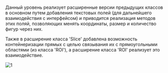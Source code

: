 Данный уровень реализует расширенные версии предыдущих классов в основном путем добавления текстовых полей (для дальнейшего взаимодействия с интерфейсом) и приводится реализация методов этих поляй, позволяющих менять координаты, размер и количество фигур через них.

Также в расширение класса 'Slice' добавлена возможность контейнеризации прямых с целью связывания их с прямоугольными областями (из класса 'ROI'), а расширение класса 'ROI' реализует это взаимодействие.

![1](demo/limslice_demo.gif)
